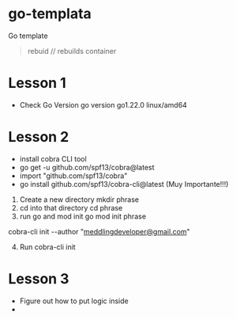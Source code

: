 # go-templata
Go template

>rebuid // rebuilds container

# Lesson 1 

* Check Go Version
go version go1.22.0 linux/amd64

# Lesson 2

* install cobra CLI tool
* go get -u github.com/spf13/cobra@latest
* import "github.com/spf13/cobra"
* go install github.com/spf13/cobra-cli@latest (Muy Importante!!!)

1. Create a new directory mkdir phrase
2. cd into that directory cd phrase
3. run go and mod init<modname> go mod init phrase

cobra-cli init --author "meddlingdeveloper@gmail.com"

4. Run cobra-cli init

# Lesson 3

* Figure out how to put logic inside
* 

